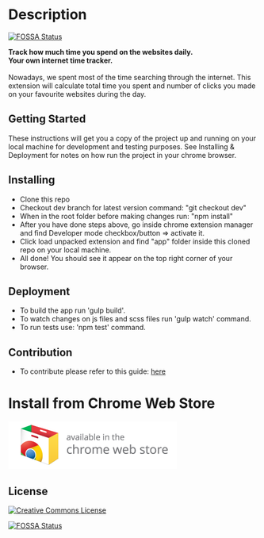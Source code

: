 # Description
[![FOSSA Status](https://app.fossa.io/api/projects/git%2Bgithub.com%2FNikitaChernykh%2FInternet-Junkie-Google-Extension.svg?type=shield)](https://app.fossa.io/projects/git%2Bgithub.com%2FNikitaChernykh%2FInternet-Junkie-Google-Extension?ref=badge_shield)

**Track how much time you spend on the websites daily.<br />
 Your own internet time tracker.**
<br />
<br />
Nowadays, we spent most of the time searching through the internet. This extension will calculate total time you spent and number of clicks you made on your favourite websites during the day.

## Getting Started
These instructions will get you a copy of the project up and running on your local machine for development and testing purposes. See Installing & Deployment for notes on how run the project in your chrome browser.


## Installing
* Clone this repo
* Checkout dev branch for latest version command: "git checkout dev"
* When in the root folder before making changes run: "npm install"
* After you have done steps above, go inside chrome extension manager and find Developer mode checkbox/button => activate it.
* Click load unpacked extension and find "app" folder inside this cloned repo on your local machine.
* All done! You should see it appear on the top right corner of your browser.


## Deployment
* To build the app run 'gulp build'.
* To watch changes on js files and scss files run 'gulp watch' command.
* To run tests use: 'npm test' command.

## Contribution
* To contribute please refer to this guide: [here](https://akrabat.com/the-beginners-guide-to-contributing-to-a-github-project/)

# Install from Chrome Web Store
[<img src="./app/assets/images/badge.png">](https://goo.gl/CnQEuI)

## License
<a rel="license" href="http://creativecommons.org/licenses/by-nc-sa/4.0/"><img alt="Creative Commons License" style="border-width:0" src="https://i.creativecommons.org/l/by-nc-sa/4.0/88x31.png" /></a>

[![FOSSA Status](https://app.fossa.io/api/projects/git%2Bgithub.com%2FNikitaChernykh%2FInternet-Junkie-Google-Extension.svg?type=large)](https://app.fossa.io/projects/git%2Bgithub.com%2FNikitaChernykh%2FInternet-Junkie-Google-Extension?ref=badge_large)
